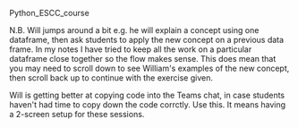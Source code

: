 Python_ESCC_course

N.B. Will jumps around a bit e.g. he will explain a concept using one dataframe, then ask students to apply the 
new concept on a previous data frame. In my notes I have tried to keep all the work on a particular dataframe close together
so the flow makes sense. This does mean that you may need to scroll down to see William's examples of the new concept,
then scroll back up to continue with the exercise given.

Will is getting better at copying code into the Teams chat, in case students haven't had time
to copy down the code corrctly. Use this. It means having a 2-screen setup for these sessions.